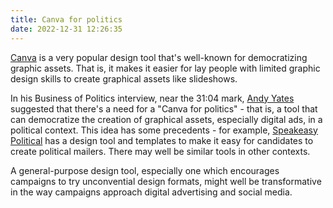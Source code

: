 ```yaml
---
title: Canva for politics
date: 2022-12-31 12:26:35
---
```


[Canva](https://www.canva.com/) is a very popular design tool that's well-known for democratizing graphic assets. That is, it makes it easier for lay people with limited graphic design skills to create graphical assets like slideshows.

In his Business of Politics interview, near the 31:04 mark, [Andy Yates](https://podcast.startupcaucus.com/1833138/11522419-bringing-digital-advertising-into-reach-for-campaigns-of-all-sizes-andy-yates-republican-ads) suggested that there's a need for a "Canva for politics" - that is, a tool that can democratize the creation of graphical assets, especially digital ads, in a political context. This idea has some precedents - for example, [Speakeasy Political](https://www.speakeasypolitical.com/) has a design tool and templates to make it easy for candidates to create political mailers. There may well be similar tools in other contexts.

A general-purpose design tool, especially one which encourages campaigns to try unconvential design formats, might well be transformative in the way campaigns approach digital advertising and social media.